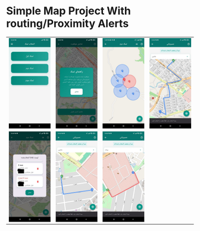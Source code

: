 # Simple Map Project With routing/Proximity Alerts




<table>
  <tr>
    <td><img src="./assets/images/photo_2025-08-13_12-42-09.jpg" width="150"/></td>
    <td><img src="./assets/images/photo_2025-08-13_12-42-31.jpg" width="150"/></td>
    <td><img src="./assets/images/img2.jpg" width="150"/></td>
    <td><img src="./assets/images/photo_2025-08-13_12-42-37.jpg" width="150"/></td>
  </tr>
  <tr>
    <td><img src="./assets/images/photo_2025-08-13_12-42-41.jpg" width="150"/></td>
    <td><img src="./assets/images/photo_2025-08-13_12-42-43.jpg" width="150"/></td>
    <td><img src="./assets/images/photo_2025-08-13_12-42-46.jpg" width="150"/></td>

  </tr>
  

  
</table>

